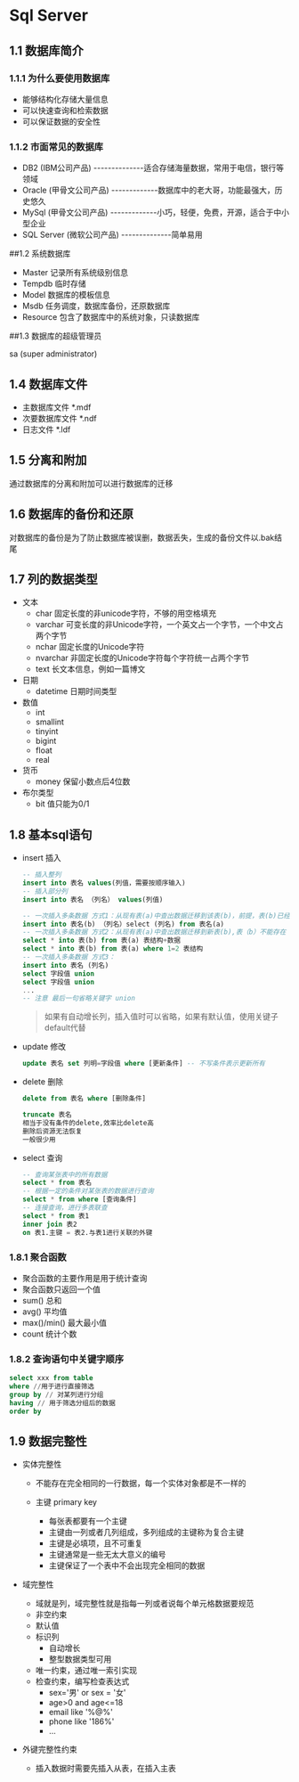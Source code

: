 # Sql Server

## 1.1 数据库简介

### 1.1.1 为什么要使用数据库

- 能够结构化存储大量信息
- 可以快速查询和检索数据
- 可以保证数据的安全性

### 1.1.2 市面常见的数据库

- DB2 (IBM公司产品)	--------------适合存储海量数据，常用于电信，银行等领域
- Oracle (甲骨文公司产品)        -------------数据库中的老大哥，功能最强大，历史悠久
- MySql (甲骨文公司产品)        -------------小巧，轻便，免费，开源，适合于中小型企业
- SQL Server (微软公司产品)         --------------简单易用	

##1.2 系统数据库

- Master 记录所有系统级别信息
- Tempdb 临时存储
- Model 数据库的模板信息
- Msdb 任务调度，数据库备份，还原数据库
- Resource 包含了数据库中的系统对象，只读数据库

##1.3 数据库的超级管理员

sa (super administrator)

## 1.4 数据库文件

- 主数据库文件 *.mdf
- 次要数据库文件 *.ndf
- 日志文件 *.ldf

## 1.5 分离和附加

通过数据库的分离和附加可以进行数据库的迁移

## 1.6 数据库的备份和还原

对数据库的备份是为了防止数据库被误删，数据丢失，生成的备份文件以.bak结尾

## 1.7 列的数据类型

- 文本
  - char 固定长度的非unicode字符，不够的用空格填充
  - varchar 可变长度的非Unicode字符，一个英文占一个字节，一个中文占两个字节
  - nchar 固定长度的Unicode字符
  - nvarchar 非固定长度的Unicode字符每个字符统一占两个字节
  - text 长文本信息，例如一篇博文
- 日期
  - datetime 日期时间类型
- 数值
  - int 
  - smallint
  - tinyint
  - bigint
  - float
  - real
- 货币
  - money 保留小数点后4位数
- 布尔类型
  - bit 值只能为0/1

## 1.8 基本sql语句

- insert 插入

  ```sql
  -- 插入整列
  insert into 表名 values(列值，需要按顺序输入)
  -- 插入部分列
  insert into 表名 （列名） values(列值)
  
  -- 一次插入多条数据 方式1：从现有表(a)中查出数据迁移到该表(b)，前提，表(b)已经存在
  insert into 表名(b) （列名）select (列名) from 表名(a)
  -- 一次插入多条数据 方式2：从现有表(a)中查出数据迁移到新表(b),表（b）不能存在
  select * into 表(b) from 表(a) 表结构+数据
  select * into 表(b) from 表(a) where 1=2 表结构
  -- 一次插入多条数据 方式3：
  insert into 表名 (列名)
  select 字段值 union
  select 字段值 union
  ... 
  -- 注意 最后一句省略关键字 union
  
  
  ```

  > 如果有自动增长列，插入值时可以省略，如果有默认值，使用关键子default代替

- update 修改

  ```sql
  update 表名 set 列明=字段值 where [更新条件] -- 不写条件表示更新所有 
  
  ```

- delete 删除

  ```sql
  delete from 表名 where [删除条件]
  
  truncate 表名
  相当于没有条件的delete,效率比delete高
  删除后资源无法恢复
  一般很少用
  ```

- select 查询

  ```sql
  -- 查询某张表中的所有数据
  select * from 表名
  -- 根据一定的条件对某张表的数据进行查询
  select * from where [查询条件]
  -- 连接查询，进行多表联查
  select * from 表1
  inner join 表2
  on 表1.主键 = 表2.与表1进行关联的外键
  
  ```

### 1.8.1 聚合函数

- 聚合函数的主要作用是用于统计查询
- 聚合函数只返回一个值
- sum() 总和
- avg() 平均值
- max()/min() 最大最小值
- count 统计个数

### 1.8.2 查询语句中关键字顺序

```sql
select xxx from table
where //用于进行直接筛选
group by // 对某列进行分组
having // 用于筛选分组后的数据
order by
```



## 1.9  数据完整性

- 实体完整性

  - 不能存在完全相同的一行数据，每一个实体对象都是不一样的

  - 主键 primary key
    - 每张表都要有一个主键
    - 主键由一列或者几列组成，多列组成的主键称为复合主键
    - 主键是必填项，且不可重复
    - 主键通常是一些无太大意义的编号
    - 主键保证了一个表中不会出现完全相同的数据

- 域完整性

  - 域就是列，域完整性就是指每一列或者说每个单元格数据要规范
  - 非空约束
  - 默认值
  - 标识列
    - 自动增长
    - 整型数据类型可用
  - 唯一约束，通过唯一索引实现
  - 检查约束，编写检查表达式
    - sex='男' or sex = '女'
    - age>0 and age<=18
    - email like '%@%'
    - phone like '186%'
    - ...

- 外键完整性约束

  - 插入数据时需要先插入从表，在插入主表


